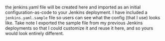 the jenkins.yaml file will be created here and imported as an initial configuration-as-code to your Jenkins deployment. I have included a `jenkins.yaml.sample` file so users can see what the config (that I use) looks like. Take note I exported the sample file from my previous Jenkins deployments so that I could customize it and reuse it here, and so yours would look entirely different.